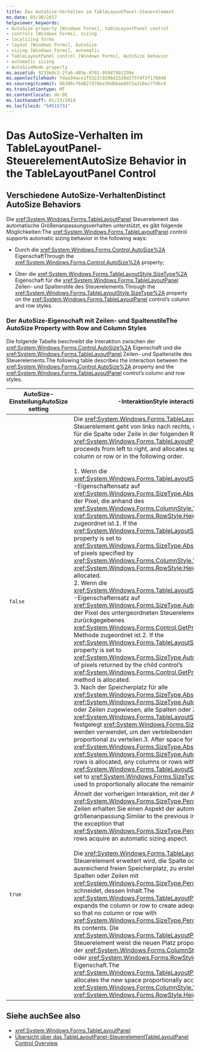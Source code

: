 ```yaml
---
title: Das AutoSize-Verhalten im TableLayoutPanel-Steuerelement
ms.date: 03/30/2017
helpviewer_keywords:
- AutoSize property [Windows Forms], tableLayoutPanel control
- controls [Windows Forms], sizing
- localizing forms
- layout [Windows Forms], AutoSize
- sizing [Windows Forms], automatic
- TableLayoutPanel control [Windows Forms], AutoSize behavior
- automatic sizing
- AutoSizeMode property
ms.assetid: 9233e0c3-2fa6-405e-8701-959479b1250e
ms.openlocfilehash: fdaa34ace1f5322c9296d2520d275fdf3f176048
ms.sourcegitcommit: 6b308cf6d627d78ee36dbbae8972a310ac7fd6c8
ms.translationtype: MT
ms.contentlocale: de-DE
ms.lasthandoff: 01/23/2019
ms.locfileid: "54515731"
---
```

# <a name="autosize-behavior-in-the-tablelayoutpanel-control"></a><span data-ttu-id="8350e-102">Das AutoSize-Verhalten im TableLayoutPanel-Steuerelement</span><span class="sxs-lookup"><span data-stu-id="8350e-102">AutoSize Behavior in the TableLayoutPanel Control</span></span>
## <a name="distinct-autosize-behaviors"></a><span data-ttu-id="8350e-103">Verschiedene AutoSize-Verhalten</span><span class="sxs-lookup"><span data-stu-id="8350e-103">Distinct AutoSize Behaviors</span></span>  
 <span data-ttu-id="8350e-104">Die <xref:System.Windows.Forms.TableLayoutPanel> Steuerelement das automatische Größenanpassungsverhalten unterstützt, es gibt folgende Möglichkeiten:</span><span class="sxs-lookup"><span data-stu-id="8350e-104">The <xref:System.Windows.Forms.TableLayoutPanel> control supports automatic sizing behavior in the following ways:</span></span>  
  
-   <span data-ttu-id="8350e-105">Durch die <xref:System.Windows.Forms.Control.AutoSize%2A> Eigenschaft</span><span class="sxs-lookup"><span data-stu-id="8350e-105">Through the <xref:System.Windows.Forms.Control.AutoSize%2A> property;</span></span>  
  
-   <span data-ttu-id="8350e-106">Über die <xref:System.Windows.Forms.TableLayoutStyle.SizeType%2A> Eigenschaft für die <xref:System.Windows.Forms.TableLayoutPanel> Zeilen- und Spaltenstile des Steuerelements.</span><span class="sxs-lookup"><span data-stu-id="8350e-106">Through the <xref:System.Windows.Forms.TableLayoutStyle.SizeType%2A> property on the <xref:System.Windows.Forms.TableLayoutPanel> control’s column and row styles.</span></span>  
  
### <a name="the-autosize-property-with-row-and-column-styles"></a><span data-ttu-id="8350e-107">Der AutoSize-Eigenschaft mit Zeilen- und Spaltenstile</span><span class="sxs-lookup"><span data-stu-id="8350e-107">The AutoSize Property with Row and Column Styles</span></span>  
 <span data-ttu-id="8350e-108">Die folgende Tabelle beschreibt die Interaktion zwischen der <xref:System.Windows.Forms.Control.AutoSize%2A> Eigenschaft und die <xref:System.Windows.Forms.TableLayoutPanel> Zeilen- und Spaltenstile des Steuerelements.</span><span class="sxs-lookup"><span data-stu-id="8350e-108">The following table describes the interaction between the <xref:System.Windows.Forms.Control.AutoSize%2A> property and the <xref:System.Windows.Forms.TableLayoutPanel> control’s column and row styles.</span></span>  
  
|<span data-ttu-id="8350e-109">AutoSize-Einstellung</span><span class="sxs-lookup"><span data-stu-id="8350e-109">AutoSize setting</span></span>|<span data-ttu-id="8350e-110">-Interaktion</span><span class="sxs-lookup"><span data-stu-id="8350e-110">Style interaction</span></span>|  
|----------------------|-----------------------|  
|`false`|<span data-ttu-id="8350e-111">Die <xref:System.Windows.Forms.TableLayoutPanel> Steuerelement geht von links nach rechts, und ordnet Platz für die Spalte oder Zeile in der folgenden Reihenfolge.</span><span class="sxs-lookup"><span data-stu-id="8350e-111">The <xref:System.Windows.Forms.TableLayoutPanel> control proceeds from left to right, and allocates space for the column or row or in the following order.</span></span><br /><br /> <span data-ttu-id="8350e-112">1.  Wenn die <xref:System.Windows.Forms.TableLayoutStyle.SizeType%2A> -Eigenschaftensatz auf <xref:System.Windows.Forms.SizeType.Absolute>, die Anzahl der Pixel, die anhand des <xref:System.Windows.Forms.ColumnStyle.Width%2A> oder <xref:System.Windows.Forms.RowStyle.Height%2A> zugeordnet ist.</span><span class="sxs-lookup"><span data-stu-id="8350e-112">1.  If the <xref:System.Windows.Forms.TableLayoutStyle.SizeType%2A> property is set to <xref:System.Windows.Forms.SizeType.Absolute>, the number of pixels specified by <xref:System.Windows.Forms.ColumnStyle.Width%2A> or <xref:System.Windows.Forms.RowStyle.Height%2A> is allocated.</span></span><br /><span data-ttu-id="8350e-113">2.  Wenn die <xref:System.Windows.Forms.TableLayoutStyle.SizeType%2A> -Eigenschaftensatz auf <xref:System.Windows.Forms.SizeType.AutoSize>, die Anzahl der Pixel des untergeordneten Steuerelements zurückgegebenes <xref:System.Windows.Forms.Control.GetPreferredSize%2A> Methode zugeordnet ist.</span><span class="sxs-lookup"><span data-stu-id="8350e-113">2.  If the <xref:System.Windows.Forms.TableLayoutStyle.SizeType%2A> property is set to <xref:System.Windows.Forms.SizeType.AutoSize>, the number of pixels returned by the child control’s <xref:System.Windows.Forms.Control.GetPreferredSize%2A> method is allocated.</span></span><br /><span data-ttu-id="8350e-114">3.  Nach der Speicherplatz für alle <xref:System.Windows.Forms.SizeType.Absolute> und <xref:System.Windows.Forms.SizeType.AutoSize> Spalten oder Zeilen zugewiesen, alle Spalten oder Zeilen mit <xref:System.Windows.Forms.TableLayoutStyle.SizeType%2A> festgelegt <xref:System.Windows.Forms.SizeType.Percent> werden verwendet, um den verbleibenden freien Platz proportional zu verteilen.</span><span class="sxs-lookup"><span data-stu-id="8350e-114">3.  After space for all <xref:System.Windows.Forms.SizeType.Absolute> and <xref:System.Windows.Forms.SizeType.AutoSize> columns or rows is allocated, any columns or rows with <xref:System.Windows.Forms.TableLayoutStyle.SizeType%2A> set to <xref:System.Windows.Forms.SizeType.Percent> are used to proportionally allocate the remaining free space</span></span>|  
|`true`|<span data-ttu-id="8350e-115">Ähnelt der vorherigen Interaktion, mit der Ausnahme, die <xref:System.Windows.Forms.SizeType.Percent> Spalten oder Zeilen erhalten Sie einen Aspekt der automatischen größenanpassung.</span><span class="sxs-lookup"><span data-stu-id="8350e-115">Similar to the previous interaction, with the exception that <xref:System.Windows.Forms.SizeType.Percent> columns or rows acquire an automatic sizing aspect.</span></span><br /><br /> <span data-ttu-id="8350e-116">Die <xref:System.Windows.Forms.TableLayoutPanel> -Steuerelement erweitert wird, die Spalte oder Zeile ausreichend freien Speicherplatz, zu erstellen, damit keine Spalten oder Zeilen mit <xref:System.Windows.Forms.SizeType.Percent> Formatierung schneidet, dessen Inhalt.</span><span class="sxs-lookup"><span data-stu-id="8350e-116">The <xref:System.Windows.Forms.TableLayoutPanel> control expands the column or row to create adequate free space, so that no column or row with <xref:System.Windows.Forms.SizeType.Percent> styling clips its contents.</span></span> <span data-ttu-id="8350e-117">Die <xref:System.Windows.Forms.TableLayoutPanel> Steuerelement weist die neuen Platz proportional anhand der <xref:System.Windows.Forms.ColumnStyle.Width%2A> oder <xref:System.Windows.Forms.RowStyle.Height%2A> Eigenschaft.</span><span class="sxs-lookup"><span data-stu-id="8350e-117">The <xref:System.Windows.Forms.TableLayoutPanel> control allocates the new space proportionally according to the <xref:System.Windows.Forms.ColumnStyle.Width%2A> or <xref:System.Windows.Forms.RowStyle.Height%2A> property.</span></span>|  
  
## <a name="see-also"></a><span data-ttu-id="8350e-118">Siehe auch</span><span class="sxs-lookup"><span data-stu-id="8350e-118">See also</span></span>
- <xref:System.Windows.Forms.TableLayoutPanel>
- [<span data-ttu-id="8350e-119">Übersicht über das TableLayoutPanel-Steuerelement</span><span class="sxs-lookup"><span data-stu-id="8350e-119">TableLayoutPanel Control Overview</span></span>](../../../../docs/framework/winforms/controls/tablelayoutpanel-control-overview.md)
